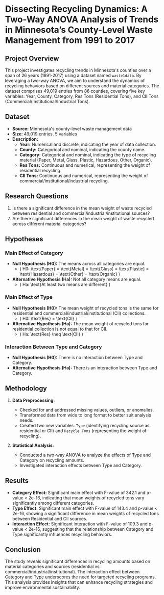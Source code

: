 # Dissecting Recycling Dynamics: A Two-Way ANOVA Analysis of Trends in Minnesota’s County-Level Waste Management from 1991 to 2017

## Project Overview

This project investigates recycling trends in Minnesota's counties over a span of 26 years (1991-2017) using a dataset named `waste1data`. By leveraging a two-way ANOVA, we aim to understand the dynamics of recycling behaviors based on different sources and material categories. The dataset comprises 49,019 entries from 86 counties, covering five key variables: Year, County, Category, Res Tons (Residential Tons), and CII Tons (Commercial/Institutional/Industrial Tons).

## Dataset

- **Source:** Minnesota's county-level waste management data
- **Size:** 49,019 entries, 5 variables
- **Description:**
  - **Year:** Numerical and discrete, indicating the year of data collection.
  - **County:** Categorical and nominal, indicating the county name.
  - **Category:** Categorical and nominal, indicating the type of recycling material (Paper, Metal, Glass, Plastic, Hazardous, Other, Organic).
  - **Res Tons:** Continuous and numerical, representing the weight of residential recycling.
  - **CII Tons:** Continuous and numerical, representing the weight of commercial/institutional/industrial recycling.

## Research Questions

1. Is there a significant difference in the mean weight of waste recycled between residential and commercial/industrial/institutional sources?
2. Are there significant differences in the mean weight of waste recycled across different material categories?

## Hypotheses

### Main Effect of Category
- **Null Hypothesis (H0):** The means across all categories are equal.
  - \( H0: \text{Paper} = \text{Metal} = \text{Glass} = \text{Plastic} = \text{Hazardous} = \text{Other} = \text{Organic} \)
- **Alternative Hypothesis (Ha):** Not all category means are equal.
  - \( Ha: \text{At least two means are different} \)

### Main Effect of Type
- **Null Hypothesis (H0):** The mean weight of recycled tons is the same for residential and commercial/industrial/institutional (CII) collections.
  - \( H0: \text{Res} = \text{CII} \)
- **Alternative Hypothesis (Ha):** The mean weight of recycled tons for residential collection is not equal to that for CII.
  - \( Ha: \text{Res} \neq \text{CII} \)

### Interaction Between Type and Category
- **Null Hypothesis (H0):** There is no interaction between Type and Category.
- **Alternative Hypothesis (Ha):** There is an interaction between Type and Category.

## Methodology

1. **Data Preprocessing:**
   - Checked for and addressed missing values, outliers, or anomalies.
   - Transformed data from wide to long format to better suit analysis needs.
   - Created two new variables: `Type` (identifying recycling source as residential or CII) and `Recycle Tons` (representing the weight of recycling).

2. **Statistical Analysis:**
   - Conducted a two-way ANOVA to analyze the effects of Type and Category on recycling amounts.
   - Investigated interaction effects between Type and Category.

## Results

- **Category Effect:** Significant main effect with F-value of 342.1 and p-value < 2e-16, indicating that mean weights of recycled tons vary significantly among different categories.
- **Type Effect:** Significant main effect with F-value of 143.4 and p-value < 2e-16, showing a significant difference in mean weights of recycled tons between Residential and CII sources.
- **Interaction Effect:** Significant interaction with F-value of 109.3 and p-value < 2e-16, suggesting that the relationship between Category and Type significantly influences recycling behaviors.

## Conclusion

The study reveals significant differences in recycling amounts based on material categories and sources (residential vs. commercial/industrial/institutional). The interaction effect between Category and Type underscores the need for targeted recycling programs. This analysis provides insights that can enhance recycling strategies and improve environmental sustainability.
